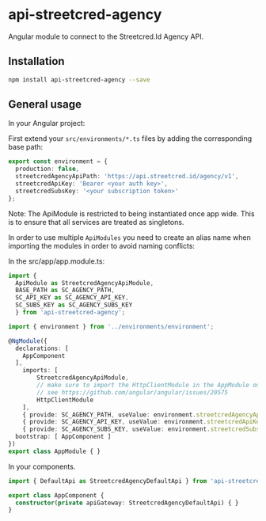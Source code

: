 # api-streetcred-agency

Angular module to connect to the Streetcred.Id Agency API.

## Installation

```sh
npm install api-streetcred-agency --save
```

## General usage

In your Angular project:

First extend your `src/environments/*.ts` files by adding the corresponding base path:

```typescript
export const environment = {
  production: false,
  streetcredAgencyApiPath: 'https://api.streetcred.id/agency/v1',
  streetcredApiKey: 'Bearer <your auth key>',
  streetcredSubsKey: '<your subscription token>'
};
```

Note: The ApiModule is restricted to being instantiated once app wide.
This is to ensure that all services are treated as singletons.

In order to use multiple `ApiModules` you need to create an alias name when importing 
the modules in order to avoid naming conflicts:

In the src/app/app.module.ts:

```typescript
import {
  ApiModule as StreetcredAgencyApiModule,
  BASE_PATH as SC_AGENCY_PATH,
  SC_API_KEY as SC_AGENCY_API_KEY,
  SC_SUBS_KEY as SC_AGENCY_SUBS_KEY
  } from 'api-streetcred-agency';

import { environment } from '../environments/environment';

@NgModule({
  declarations: [
    AppComponent
  ],
    imports: [
        StreetcredAgencyApiModule,
        // make sure to import the HttpClientModule in the AppModule only,
        // see https://github.com/angular/angular/issues/20575
        HttpClientModule
    ],
    { provide: SC_AGENCY_PATH, useValue: environment.streetcredAgencyApiPath },
    { provide: SC_AGENCY_API_KEY, useValue: environment.streetcredApiKey },
    { provide: SC_AGENCY_SUBS_KEY, useValue: environment.streetcredSubsKey }
  bootstrap: [ AppComponent ]
})
export class AppModule { }
```

In your components.

```typescript
import { DefaultApi as StreetcredAgencyDefaultApi } from 'api-streetcred-agency';

export class AppComponent {
  constructor(private apiGateway: StreetcredAgencyDefaultApi) { }
}
```
